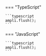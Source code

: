 === "TypeScript"

    ```typescript
    ampli.flush();
    ```

=== "JavaScript"

    ```typescript
    ampli.flush();
    ```
